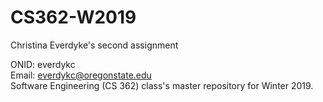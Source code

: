 # CS362-W2019

Christina Everdyke's second assignment

ONID: everdykc  
Email: everdykc@oregonstate.edu  
Software Engineering (CS 362) class's master repository for Winter 2019.

